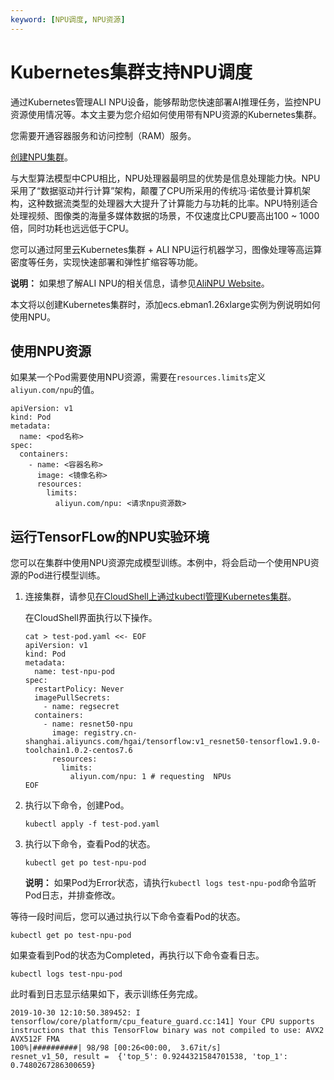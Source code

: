 ```yaml
---
keyword: [NPU调度, NPU资源]
---
```


# Kubernetes集群支持NPU调度

通过Kubernetes管理ALI NPU设备，能够帮助您快速部署AI推理任务，监控NPU资源使用情况等。本文主要为您介绍如何使用带有NPU资源的Kubernetes集群。

您需要开通容器服务和访问控制（RAM）服务。

[创建NPU集群](/intl.zh-CN/Kubernetes集群用户指南/GPU/NPU/创建异构计算集群/创建NPU集群.md)。

与大型算法模型中CPU相比，NPU处理器最明显的优势是信息处理能力快。NPU采用了“数据驱动并行计算”架构，颠覆了CPU所采用的传统冯·诺依曼计算机架构，这种数据流类型的处理器大大提升了计算能力与功耗的比率。NPU特别适合处理视频、图像类的海量多媒体数据的场景，不仅速度比CPU要高出100 ~ 1000倍，同时功耗也远远低于CPU。

您可以通过阿里云Kubernetes集群 + ALI NPU运行机器学习，图像处理等高运算密度等任务，实现快速部署和弹性扩缩容等功能。

**说明：** 如果想了解ALI NPU的相关信息，请参见[AliNPU Website](https://www.t-head.cn/)。

本文将以创建Kubernetes集群时，添加ecs.ebman1.26xlarge实例为例说明如何使用NPU。

## 使用NPU资源

如果某一个Pod需要使用NPU资源，需要在`resources.limits`定义`aliyun.com/npu`的值。

```
apiVersion: v1
kind: Pod
metadata:
  name: <pod名称>
spec:
  containers:
    - name: <容器名称>
      image: <镜像名称>
      resources:
        limits:
          aliyun.com/npu: <请求npu资源数>
```

## 运行TensorFLow的NPU实验环境

您可以在集群中使用NPU资源完成模型训练。本例中，将会启动一个使用NPU资源的Pod进行模型训练。

1.  连接集群，请参见[在CloudShell上通过kubectl管理Kubernetes集群](/intl.zh-CN/Kubernetes集群用户指南/集群/连接集群/在CloudShell上通过kubectl管理Kubernetes集群.md)。

    在CloudShell界面执行以下操作。

    ```
    cat > test-pod.yaml <<- EOF
    apiVersion: v1
    kind: Pod
    metadata:
      name: test-npu-pod
    spec:
      restartPolicy: Never
      imagePullSecrets:
        - name: regsecret
      containers:
        - name: resnet50-npu
          image: registry.cn-shanghai.aliyuncs.com/hgai/tensorflow:v1_resnet50-tensorflow1.9.0-toolchain1.0.2-centos7.6
          resources:
            limits:
              aliyun.com/npu: 1 # requesting  NPUs
    EOF
    ```

2.  执行以下命令，创建Pod。

    ```
    kubectl apply -f test-pod.yaml
    ```

3.  执行以下命令，查看Pod的状态。

    ```
    kubectl get po test-npu-pod
    ```

    **说明：** 如果Pod为Error状态，请执行`kubectl logs test-npu-pod`命令监听Pod日志，并排查修改。


等待一段时间后，您可以通过执行以下命令查看Pod的状态。

```
kubectl get po test-npu-pod
```

如果查看到Pod的状态为Completed，再执行以下命令查看日志。

```
kubectl logs test-npu-pod
```

此时看到日志显示结果如下，表示训练任务完成。

```
2019-10-30 12:10:50.389452: I tensorflow/core/platform/cpu_feature_guard.cc:141] Your CPU supports instructions that this TensorFlow binary was not compiled to use: AVX2 AVX512F FMA
100%|##########| 98/98 [00:26<00:00,  3.67it/s]
resnet_v1_50, result =  {'top_5': 0.9244321584701538, 'top_1': 0.7480267286300659}
```

